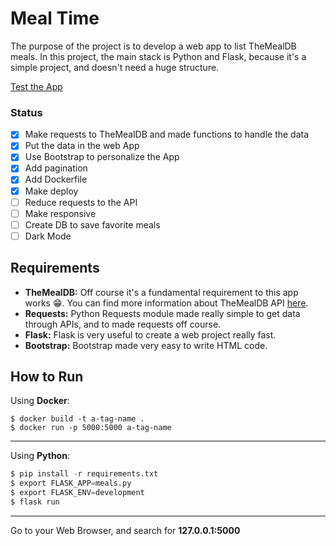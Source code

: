 # Meal Time
The purpose of the project is to develop a web app to list TheMealDB meals.
In this project, the main stack is Python and Flask, because it's a simple project, and doesn't need a huge structure.

[Test the App](http://flask-env.eba-k4emjss7.sa-east-1.elasticbeanstalk.com/)

### Status
- [x] Make requests to TheMealDB and made functions to handle the data
- [x] Put the data in the web App
- [x] Use Bootstrap to personalize the App
- [x] Add pagination
- [x] Add Dockerfile
- [x] Make deploy
- [ ] Reduce requests to the API
- [ ] Make responsive
- [ ] Create DB to save favorite meals
- [ ] Dark Mode

## Requirements
- **TheMealDB:** Off course it's a fundamental requirement to this app works 😁. You can find more information about TheMealDB API [here](https://www.themealdb.com/api.php).
- **Requests:** Python Requests module made really simple to get data through APIs, and to made requests off course.
- **Flask:** Flask is very useful to create a web project really fast.
- **Bootstrap:** Bootstrap made very easy to write HTML code.

## How to Run
Using **Docker**:
```
$ docker build -t a-tag-name .
$ docker run -p 5000:5000 a-tag-name
```
___
Using **Python**:
```python
$ pip install -r requirements.txt
$ export FLASK_APP=meals.py
$ export FLASK_ENV=development
$ flask run
```
___
Go to your Web Browser, and search for **127.0.0.1:5000**
